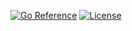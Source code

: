 [![Go Reference](https://pkg.go.dev/badge/go.seankhliao.com/gchat.svg)](https://pkg.go.dev/go.seankhliao.com/gchat)
[![License](https://img.shields.io/github/license/seankhliao/gchat.svg?style=flat-square)](LICENSE)
